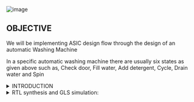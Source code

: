 ![image](https://github.com/eyemann/pes_wm/assets/142375203/e3e1617e-1bb1-4b31-bbfe-3f9da9cf118d)

## OBJECTIVE


We will be implementing ASIC design flow through the design of an automatic Washing Machine

In a specific automatic washing machine there are usually six states as given above such as, Check door, Fill water, Add detergent, Cycle, Drain water and Spin


<details>
<summary> INTRODUCTION</summary>


- The system should provide fully automatic mode, semi-automatic mode and manual mode. Modes should be selectable by a keypad.
- When the lid is open system should not work. If door is accidentally opened in between wash operation, then the system should stop working in minimum possible time (<10s)>
- The system should provide all basic features of a washing machine like washing, rinsing, spinning, drying, cold wash, hot wash etc.
- The system should provide easy options for upgradeability of new features. The hardware and the software should be compatible to both machines, which have fewer features, or more features. Removal of any feature should not affect the working of any other features or overall working of the system.
- The system should work on single phase AC from 190VAC to 250VAC. The system should protect itself from power supply voltage variations.
- In the event of power failure, the washing machine should automatically start its cycle from the point of interruptionwhen power is resumed.

![image](https://github.com/eyemann/pes_wm/assets/142375203/2d400579-ee8e-4e49-bfa2-6c63c0d07291)


</details>
<details>
<summary> RTL synthesis and GLS simulation: </summary>

### Tools required:
1) **iverilog** Icarus Verilog or iverilog is an implementation of the Verilog hardware description language.
2) **GTKwave** GTKWave is a fully featured GTK+ v1. 2 based wave viewer for Unix and Win32 which reads Ver Structural Verilog Compiler generated AET files as well as standard Verilog VCD/EVCD files and allows their viewing.

## systemverilog code for .v file

 ~~~
//`timescale 10ns / 1ps
module pes_wm(clk, reset, door_close, start, filled, detergent_added, cycle_timeout, drained, spin_timeout, door_lock, motor_on, fill_value_on, drain_value_on, done, soap_wash, water_wash);

	input clk, reset, door_close, start, filled, detergent_added, cycle_timeout, drained, spin_timeout;
	output reg door_lock, motor_on, fill_value_on, drain_value_on, done, soap_wash, water_wash; 
	
	//defining the states
	parameter check_door = 3'b000;
	parameter fill_water = 3'b001;
	parameter add_detergent = 3'b010;
	parameter cycle = 3'b011;
	parameter drain_water = 3'b100;
	parameter spin = 3'b101;
        
        
	reg[2:0] current_state; 
	reg [2:0] next_state;
	
	always@(*)
	begin
	case(current_state)
		check_door:
			if(start==1 && door_close==1)
			begin
				next_state = fill_water;
				motor_on = 0;
				fill_value_on = 0;
				drain_value_on = 0;
				door_lock = 1;
				soap_wash = 0;
				water_wash = 0;
				done = 0;
			end
			else
			begin
				next_state = current_state;
				motor_on = 0;
				fill_value_on = 0;
				drain_value_on = 0;
				door_lock = 0;
				soap_wash = 0;
				water_wash = 0;
				done = 0;
			end
			
			fill_water:
			if (filled==1)
			begin
				if(soap_wash == 0)
				begin
					next_state = add_detergent;
					motor_on = 0;
					fill_value_on = 0;
					drain_value_on = 0;
					door_lock = 1;
					soap_wash = 0;
					water_wash = 0;
					done = 0;
				end
				else
				begin
					next_state = cycle;
					motor_on = 0;
					fill_value_on = 0;
					drain_value_on = 0;
					door_lock = 1;
					soap_wash = 1;
					water_wash = 1;
					done = 0;
				end
			end
			else
			begin
				next_state = current_state;
				motor_on = 0;
				fill_value_on = 1;
				drain_value_on = 0;
				door_lock = 1;
				done = 0;
                                soap_wash = 0;
                                water_wash = 0;
			end
			add_detergent:
			if(detergent_added==1)
			begin
				next_state = cycle;
				motor_on = 0;
				fill_value_on = 0;
				drain_value_on = 0;
				door_lock = 1;
				soap_wash = 1;
				done = 0;
                                water_wash = 0;
			end
			else
			begin
				next_state = current_state;
				motor_on = 0;
				fill_value_on = 0;
				drain_value_on = 0;
				door_lock = 1;
				soap_wash = 1;
				water_wash = 0;
				done = 0;
			end
			cycle:

			if(cycle_timeout == 1)
			begin
				if(water_wash == 0)
				begin
					next_state = drain_water;
					motor_on = 0;
					fill_value_on = 0;
					drain_value_on = 0;
					door_lock = 1;
					soap_wash = 1;
					water_wash = 0;
					done = 0;
				end
				else
				begin
					next_state = drain_water;
					motor_on = 0;
					fill_value_on = 0;
					drain_value_on = 0;
					door_lock = 1;
					soap_wash = 1;
					water_wash = 1;
					done = 0;
				end
			end
			else
			begin
				if(water_wash == 0)
				begin
					next_state = current_state;
					motor_on = 1;
					fill_value_on = 0;
					drain_value_on = 0;
					door_lock = 1;
					soap_wash = 1;
					water_wash = 0;
					done = 0;
				end
				else
				begin
					next_state = current_state;
					motor_on = 1;
					fill_value_on = 0;
					drain_value_on = 0;
					door_lock = 1;
					soap_wash = 1;
					water_wash = 1;
					done = 0;
				end
			end
			drain_water:
			 if(drained==1)
			 begin
				if(water_wash==0)
				begin
					next_state = fill_water;
					motor_on = 0;
					fill_value_on = 0;
					drain_value_on = 0;
					door_lock = 1;
					soap_wash = 1;
					water_wash = 0;
					done = 0;
				end
				else
				begin
				        next_state = spin;
					motor_on = 0;
					fill_value_on = 0;
					drain_value_on = 1;
					door_lock = 1;
					soap_wash = 1;
					water_wash = 1;
					done = 0;
				end
			end
			else
			begin
				next_state = current_state;
				motor_on = 0;
				fill_value_on = 0;
				drain_value_on = 0;
				door_lock = 1;
				soap_wash = 1;
				water_wash = 0;
				done = 0;
			end
			spin:
			if(spin_timeout==1)
			begin
				next_state = door_close;
				motor_on = 0;
				fill_value_on = 0;
				drain_value_on = 0;
				door_lock = 1;
				soap_wash = 1;
				water_wash = 1;
				done = 1;
			end
			else
			begin
				next_state = current_state;
				motor_on = 0;
				fill_value_on = 0;
				drain_value_on = 1;
				door_lock = 1;
				soap_wash = 1;
				water_wash = 1;
				done = 0;
			end
			default: begin
                                next_state = check_door;
                                motor_on = 0;
				fill_value_on = 0;
				drain_value_on = 0;
				door_lock = 0;
				soap_wash = 0;
				water_wash = 0;
				done = 0;
		        end
                                
				
			endcase
	end
	
	always@(posedge clk or posedge reset)
	begin
		if(reset)
		begin
			current_state<=3'b000;
		end
		else
		begin
			current_state<=next_state;
		end
	end
	
endmodule
 ~~~

<img width="538" alt="image" src="https://github.com/eyemann/pes_wm/assets/142375203/02f00393-9d53-44c4-9b7b-4fd1b638c404">


## systemverilog code for tb.v file
~~~
module pes_wm_tb();
	reg clk, reset, door_close, start, filled, detergent_added, cycle_timeout, drained, spin_timeout;
	wire door_lock, motor_on, fill_value_on, drain_value_on, done, soap_wash, water_wash; 
	
	
iiitb_wm machine1(clk, reset, door_close, start, filled, detergent_added, cycle_timeout, drained, spin_timeout, door_lock, motor_on, fill_value_on, drain_value_on, done, soap_wash, water_wash);


	
	
	initial
		
	begin
	clk = 0;
		reset = 1;
		start = 0;
		door_close = 0;
		filled = 0;
		drained = 0;
		detergent_added = 0;
		cycle_timeout = 0;
		spin_timeout = 0;
		
		#5 reset=0;
		#5 start=1;door_close=1;
		#10 filled=1;
		#10 detergent_added=1;
		//filled=0;
		#10 cycle_timeout=1;
		//detergent_added=0;
		#10 drained=1;
		//cycle_timeout=0;
		#10 spin_timeout=1;
		//drained=0;
		
		/*
		
		#0 reset = 0;
		#2 start = 1;
		#4 door_close = 1;
		#3 filled = 1;
		#3 detergent_added = 1;
		#2 cycle_timeout = 1;
		#2 drained = 1; 
		#3 spin_timeout = 1;
		*/
	end
	
	always
	begin
		#5 clk = ~clk;
	end
	
	initial
	begin
		$monitor("Time=%d, Clock=%b, Reset=%b, start=%b, door_close=%b, filled=%b, detergent_added=%b, cycle_timeout=%b, drained=%b, spin_timeout=%b, door_lock=%b, motor_on=%b, fill_valve_on=%b, drain_valve_on=%b, soap_wash=%b, water_wash=%b, done=%b",$time, clk, reset, start, door_close, filled, detergent_added, cycle_timeout, drained, spin_timeout, door_lock, motor_on, fill_value_on, drain_value_on, soap_wash, water_wash, done);
	end
  initial 
  begin
    $dumpfile("pes_wm_tb.vcd");
    $dumpvars(0,pes_wm_tb);
  end
endmodule
~~~

<img width="529" alt="image" src="https://github.com/eyemann/pes_wm/assets/142375203/e418d032-a45a-41ed-a951-7df97bc90586">

<img width="532" alt="image" src="https://github.com/eyemann/pes_wm/assets/142375203/948084b7-d7e9-4431-bf2c-a2ed74a440b1">

<img width="434" alt="image" src="https://github.com/eyemann/pes_wm/assets/142375203/65a4dbe7-0cc6-4a1f-a5e8-dd9875242bfe">

<img width="480" alt="image" src="https://github.com/eyemann/pes_wm/assets/142375203/2361f5de-81fd-44db-bfa2-848c083ef9cc">









